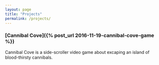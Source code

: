 ```yaml
---
layout: page
title: "Projects"
permalink: /projects/
---
```


### [Cannibal Cove]({% post_url 2016-11-19-cannibal-cove-game %})
Cannibal Cove is a side-scroller video game about excaping an island of blood-thirsty cannibals.